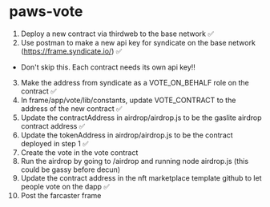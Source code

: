 # paws-vote

1. Deploy a new contract via thirdweb to the base network ✅
2. Use postman to make a new api key for syndicate on the base network (https://frame.syndicate.io/) ✅

- Don't skip this. Each contract needs its own api key!!

3. Make the address from syndicate as a VOTE_ON_BEHALF role on the contract ✅
4. In frame/app/vote/lib/constants, update VOTE_CONTRACT to the address of the new contract ✅
5. Update the contractAddress in airdrop/airdrop.js to be the gaslite airdrop contract address ✅
6. Update the tokenAddress in airdrop/airdrop.js to be the contract deployed in step 1 ✅
7. Create the vote in the vote contract
8. Run the airdrop by going to /airdrop and running node airdrop.js (this could be gassy before decun)
9. Update the contract address in the nft marketplace template github to let people vote on the dapp ✅
10. Post the farcaster frame
